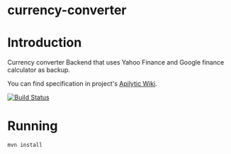 currency-converter
==================

# Introduction

Currency converter Backend that uses Yahoo Finance and Google finance calculator as backup.

You can find specification in project's [Apilytic Wiki][].

[![Build Status](https://travis-ci.org/Apilytic/currency-converter.png?branch=master)](https://travis-ci.org/Apilytic/currency-convertor)

# Running

	mvn install

[Apilytic Wiki]: https://github.com/Apilytic/currency-converter/wiki
